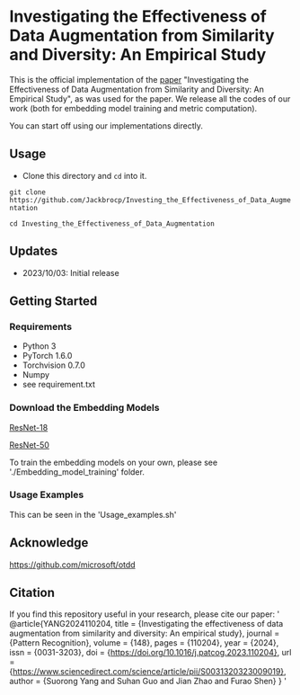 # Investigating the Effectiveness of Data Augmentation from Similarity and Diversity: An Empirical Study
This is the official implementation of the [paper](https://www.sciencedirect.com/science/article/pii/S0031320323009019) "Investigating the Effectiveness of Data Augmentation from Similarity and Diversity: An Empirical Study", as was used for the paper.
We release all the codes of our work (both for embedding model training and metric computation).

You can start off using our implementations directly.
## Usage
- Clone this directory and `cd`  into it.
 
`git clone https://github.com/Jackbrocp/Investing_the_Effectiveness_of_Data_Augmentation` 

`cd Investing_the_Effectiveness_of_Data_Augmentation`

## Updates
- 2023/10/03: Initial release

## Getting Started
### Requirements
- Python 3
- PyTorch 1.6.0
- Torchvision 0.7.0
- Numpy
- see requirement.txt
<!-- Install a fitting Pytorch version for your setup with GPU support, as our implementation  -->

### Download the Embedding Models
[ResNet-18](https://drive.google.com/file/d/1fTHi6TiRhaxD3iDgPYcOe7Smt1ZzTaAf/view?usp=drive_link)

[ResNet-50](https://drive.google.com/file/d/1h_87fZF2prm4DHXUkl_6WeGpD7JF0dt4/view?usp=drive_link)

To train the embedding models on your own, please see './Embedding_model_training' folder.
 
### Usage Examples 
This can be seen in the 'Usage_examples.sh'
## Acknowledge 
https://github.com/microsoft/otdd

## Citation
 If you find this repository useful in your research, please cite our paper:
 '
 @article{YANG2024110204,
title = {Investigating the effectiveness of data augmentation from similarity and diversity: An empirical study},
journal = {Pattern Recognition},
volume = {148},
pages = {110204},
year = {2024},
issn = {0031-3203},
doi = {https://doi.org/10.1016/j.patcog.2023.110204},
url = {https://www.sciencedirect.com/science/article/pii/S0031320323009019},
author = {Suorong Yang and Suhan Guo and Jian Zhao and Furao Shen}
}
 '
